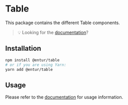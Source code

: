 # Table

This package contains the different Table components.

> 💡 Looking for the [documentation](https://design.entur.no/komponenter/layout-and-surfaces/tables)?

## Installation

```sh
npm install @entur/table
# or if you are using Yarn:
yarn add @entur/table
```

## Usage

Please refer to the [documentation](https://design.entur.no/komponenter/layout-and-surfaces/tables) for usage information.
